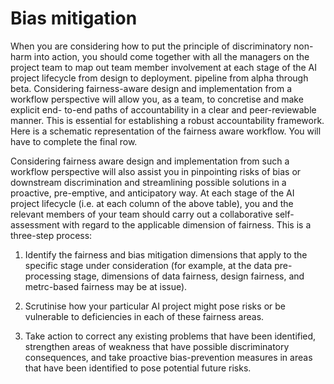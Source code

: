 # Bias mitigation

When you are considering how to put the principle of discriminatory non-harm into action, you should come together with all the managers on the project team to map out team member involvement at each stage of the AI project lifecycle from design to deployment. pipeline from alpha through beta. Considering fairness-aware design and implementation from a workflow perspective will allow you, as a team, to concretise and make explicit end- to-end paths of accountability in a clear and peer-reviewable manner. This is essential for establishing a robust accountability framework. Here is a schematic representation of the fairness aware workflow. You will have to complete the final row.

Considering fairness aware design and implementation from such a workflow perspective will also assist you in pinpointing risks of bias or downstream discrimination and streamlining possible solutions in a proactive, pre-emptive, and anticipatory way. At each stage of the AI project lifecycle (i.e. at each column of the above table), you and the relevant members of your team should carry out a collaborative self-assessment with regard to the applicable dimension of fairness. This is a three-step process:

1. Identify the fairness and bias mitigation dimensions that apply to the specific stage under consideration (for example, at the data pre-processing stage, dimensions of data fairness, design fairness, and metrc-based fairness may be at issue).

2. Scrutinise how your particular AI project might pose risks or be vulnerable to deficiencies in each of these fairness areas.

3. Take action to correct any existing problems that have been identified, strengthen areas of weakness that have possible discriminatory consequences, and take proactive bias-prevention measures in areas that have been identified to pose potential future risks.

